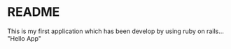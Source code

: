 # README

This is my first application which has been develop by using ruby on rails...
    "Hello App"
